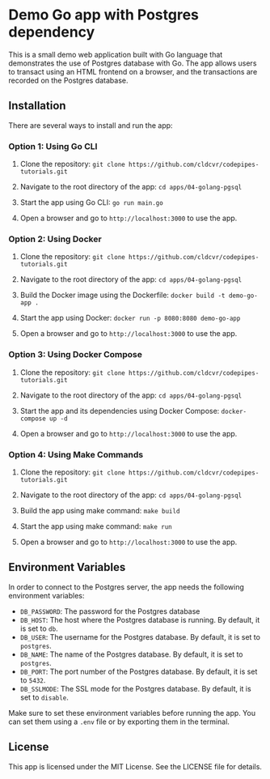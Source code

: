 # Demo Go app with Postgres dependency

This is a small demo web application built with Go language that demonstrates the use of Postgres database with Go. The app allows users to transact using an HTML frontend on a browser, and the transactions are recorded on the Postgres database.

## Installation

There are several ways to install and run the app:

### Option 1: Using Go CLI

1. Clone the repository: `git clone https://github.com/cldcvr/codepipes-tutorials.git`

2. Navigate to the root directory of the app: `cd apps/04-golang-pgsql`

3. Start the app using Go CLI: `go run main.go`

4. Open a browser and go to `http://localhost:3000` to use the app.

### Option 2: Using Docker

1. Clone the repository: `git clone https://github.com/cldcvr/codepipes-tutorials.git`

2. Navigate to the root directory of the app: `cd apps/04-golang-pgsql`

3. Build the Docker image using the Dockerfile: `docker build -t demo-go-app .`

4. Start the app using Docker: `docker run -p 8080:8080 demo-go-app`

5. Open a browser and go to `http://localhost:3000` to use the app.

### Option 3: Using Docker Compose

1. Clone the repository: `git clone https://github.com/cldcvr/codepipes-tutorials.git`

2. Navigate to the root directory of the app: `cd apps/04-golang-pgsql`

3. Start the app and its dependencies using Docker Compose: `docker-compose up -d`

4. Open a browser and go to `http://localhost:3000` to use the app.

### Option 4: Using Make Commands

1. Clone the repository: `git clone https://github.com/cldcvr/codepipes-tutorials.git`

2. Navigate to the root directory of the app: `cd apps/04-golang-pgsql`

3. Build the app using make command: `make build`

4. Start the app using make command: `make run`

5. Open a browser and go to `http://localhost:3000` to use the app.

## Environment Variables

In order to connect to the Postgres server, the app needs the following environment variables:

- `DB_PASSWORD`: The password for the Postgres database
- `DB_HOST`: The host where the Postgres database is running. By default, it is set to `db`.
- `DB_USER`: The username for the Postgres database. By default, it is set to `postgres`.
- `DB_NAME`: The name of the Postgres database. By default, it is set to `postgres`.
- `DB_PORT`: The port number of the Postgres database. By default, it is set to `5432`.
- `DB_SSLMODE`: The SSL mode for the Postgres database. By default, it is set to `disable`.

Make sure to set these environment variables before running the app. You can set them using a `.env` file or by exporting them in the terminal.

## License

This app is licensed under the MIT License. See the LICENSE file for details.
